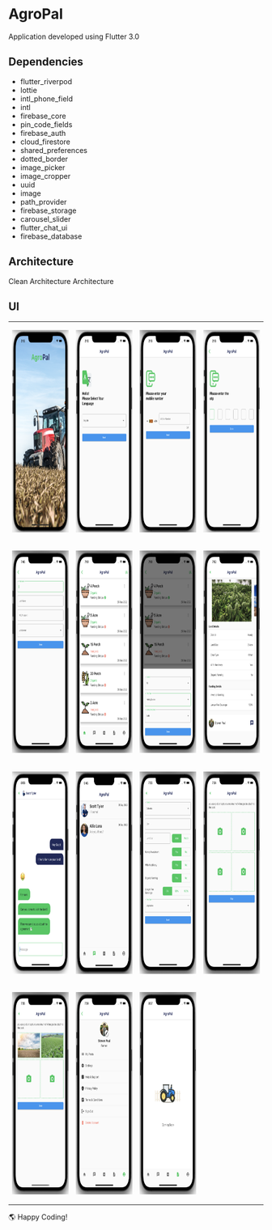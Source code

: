 # AgroPal

Application developed using Flutter 3.0

## Dependencies

- flutter_riverpod
- lottie
- intl_phone_field
- intl
- firebase_core
- pin_code_fields
- firebase_auth
- cloud_firestore
- shared_preferences
- dotted_border
- image_picker
- image_cropper
- uuid
- image
- path_provider
- firebase_storage
- carousel_slider
- flutter_chat_ui
- firebase_database

## Architecture

Clean Architecture Architecture

## UI


<p align="center">
 <table>
    <tr>
    <td>
      <p align="center">
        <img src="https://github.com/SanushRadalage/AgroPal/blob/main/screenshots/1.png" width="200" height="400">
      </p>
    </td>
    <td>
      <p align="center">
        <img src="https://github.com/SanushRadalage/AgroPal/blob/main/screenshots/2.png" width="200" height="400">
      </p>
    </td>
      <td>
      <p align="center">
        <img src="https://github.com/SanushRadalage/AgroPal/blob/main/screenshots/3.png" width="200" height="400">
      </p>
    </td>
      <td>
      <p align="center">
        <img src="https://github.com/SanushRadalage/AgroPal/blob/main/screenshots/4.png" width="200" height="400">
      </p>
    </td>
  </tr>
      <tr>
    <td>
      <p align="center">
        <img src="https://github.com/SanushRadalage/AgroPal/blob/main/screenshots/5.png" width="200" height="400">
      </p>
    </td>
    <td>
      <p align="center">
        <img src="https://github.com/SanushRadalage/AgroPal/blob/main/screenshots/6.png" width="200" height="400">
      </p>
    </td>
      <td>
      <p align="center">
        <img src="https://github.com/SanushRadalage/AgroPal/blob/main/screenshots/7.png" width="200" height="400">
      </p>
    </td>
      <td>
      <p align="center">
        <img src="https://github.com/SanushRadalage/AgroPal/blob/main/screenshots/8.png" width="200" height="400">
      </p>
    </td>
  </tr>
      <tr>
    <td>
      <p align="center">
        <img src="https://github.com/SanushRadalage/AgroPal/blob/main/screenshots/9.png" width="200" height="400">
      </p>
    </td>
    <td>
      <p align="center">
        <img src="https://github.com/SanushRadalage/AgroPal/blob/main/screenshots/10.png" width="200" height="400">
      </p>
    </td>
      <td>
      <p align="center">
        <img src="https://github.com/SanushRadalage/AgroPal/blob/main/screenshots/11.png" width="200" height="400">
      </p>
    </td>
      <td>
      <p align="center">
        <img src="https://github.com/SanushRadalage/AgroPal/blob/main/screenshots/12.png" width="200" height="400">
      </p>
    </td>
  </tr>
      <tr>
    <td>
      <p align="center">
        <img src="https://github.com/SanushRadalage/AgroPal/blob/main/screenshots/13.png" width="200" height="400">
      </p>
    </td>
    <td>
      <p align="center">
        <img src="https://github.com/SanushRadalage/AgroPal/blob/main/screenshots/14.png" width="200" height="400">
      </p>
    </td>
      <td>
      <p align="center">
        <img src="https://github.com/SanushRadalage/AgroPal/blob/main/screenshots/15.png" width="200" height="400">
      </p>
    </td>
  </tr>
</table>
</p>


🌎 Happy Coding!
